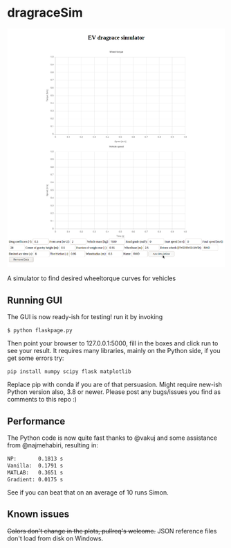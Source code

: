 # dragraceSim

![GUI demo](./static/images/dragracesimdemo.gif)

A simulator to find desired wheeltorque curves for vehicles

## Running GUI
The GUI is now ready-ish for testing!
run it by invoking
```
$ python flaskpage.py
```
Then point your browser to 127.0.0.1:5000, fill in the boxes and click run to see your result.
It requires many libraries, mainly on the Python side, if you get some errors try:
```
pip install numpy scipy flask matplotlib
```
Replace pip with conda if you are of that persuasion.
Might require new-ish Python version also, 3.8 or newer.
Please post any bugs/issues you find as comments to this repo :)


## Performance
The Python code is now quite fast thanks to @vakuj and some assistance from @najmehabiri, resulting in:
```
NP:       0.1813 s
Vanilla:  0.1791 s
MATLAB:   0.3651 s
Gradient: 0.0175 s
```
See if you can beat that on an average of 10 runs Simon.

## Known issues
~~Colors don't change in the plots, pullreq's welcome.~~
JSON reference files don't load from disk on Windows.
